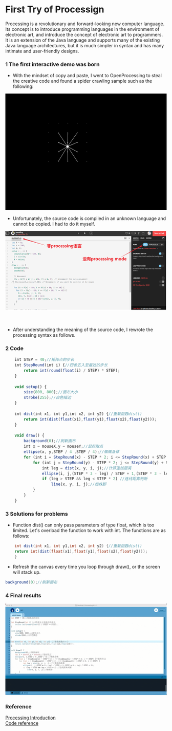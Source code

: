 # First Try of Processign
Processing is a revolutionary and forward-looking new computer language. Its concept is to introduce programming languages in the environment of electronic art, and introduce the concept of electronic art to programmers. 
It is an extension of the Java language and supports many of the existing Java language architectures, but it is much simpler in syntax and has many intimate and user-friendly designs.

### 1  The first interactive demo was born
- With the mindset of copy and paste, I went to OpenProcessing to steal the creative code and found a spider crawling sample such as the following:

![](https://raw.githubusercontent.com/Fy1307/IMGofSixGod/master/img/Pcs1.gif)

- Unfortunately, the source code is compiled in an unknown language and cannot be copied. I had to do it myself.
<div align= 'left'>
    <img src="https://github.com/Fy1307/IMGofSixGod/blob/master/img/pcs2.png?raw=true" width = "1000" />
</div>
<br></br>

- After understanding the meaning of the source code, I rewrote the processing syntax as follows. 
  
### 2  Code
```jsx
    int STEP = 40;//矩阵点的步长
    int StepRound(int i) {//四舍五入至最近的步长
        return int(round(float(i) / STEP) * STEP);
    }

    void setup() {
        size(800, 800);//画布大小
        stroke(255);//白色描边
    }

    int dist(int x1, int y1,int x2, int y2) {//重载函数dist()
        return int(dist(float(x1),float(y1),float(x2),float(y2)));
    }

    void draw() {
        background(0);//刷新画布
        int x = mouseX,y = mouseY;//鼠标取点
        ellipse(x, y,STEP / 4 ,STEP / 4);//蜘蛛身体
        for (int i = StepRound(x) - STEP * 2; i <= StepRound(x) + STEP * 2; i += STEP) {//矩阵打点
            for (int j = StepRound(y) - STEP * 2; j <= StepRound(y) + STEP * 2; j += STEP) {
                int leg = dist(x, y, i, j);//计算连线距离
                ellipse(i, j,(STEP * 3 - leg) / STEP + 1,(STEP * 3 - leg) / STEP + 1);
                if (leg > STEP && leg < STEP * 2) //连线距离判断
                    line(x, y, i, j);//蜘蛛脚
            }
        }
    }
```


### 3  Solutions for problems  
- Function dist() can only pass parameters of type float, which is too limited. Let's overload the function to work with int. The functions are as follows:
```java
    int dist(int x1, int y1,int x2, int y2) {//重载函数dist()
    return int(dist(float(x1),float(y1),float(x2),float(y2)));
    }
```

- Refresh the canvas every time you loop through draw(), or the screen will stack up.
```java
background(0);//刷新画布
```
### 4  Final results
<img src="https://raw.githubusercontent.com/Fy1307/IMGofSixGod/master/img/pscdemo.GIF"/>


### Reference
[Processing Introduction](https://baike.baidu.com/item/Processing/378062?fr=aladdin)  
[Code reference](https://openprocessing.org)